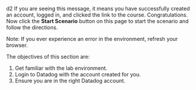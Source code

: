 d2
If you are seeing this message, it means you have successfully created an account, logged in, and clicked the link to the course. Congratulations. Now click the **Start Scenario** button on this page to start the scenario and follow the directions.

Note: If you ever experience an error in the environment, refresh your browser.

The objectives of this section are:

1. Get familiar with the lab environment.
2. Login to Datadog with the account created for you.
3. Ensure you are in the right Datadog account.

